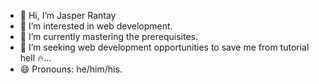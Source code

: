 - 👋 Hi, I’m Jasper Rantay
- 👀 I’m interested in web development.
- 🌱 I’m currently mastering the prerequisites.
- 💞️ I’m seeking web development opportunities to save me from tutorial hell 🔥...
- 😄 Pronouns: he/him/his.

<!---
jspr-rnty-jr/jspr-rnty-jr is a ✨ special ✨ repository because its `README.md` (this file) appears on your GitHub profile.
You can click the Preview link to take a look at your changes.
--->
